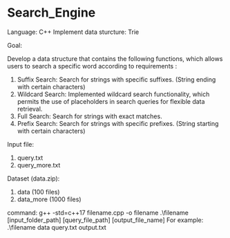 # Search_Engine

Language: C++
Implement data sturcture: Trie

Goal:

Develop a data structure that contains the following functions, which allows users to search a specific word according to requirements :
1. Suffix Search: Search for strings with specific suffixes. (String ending with certain characters)
2. Wildcard Search: Implemented wildcard search functionality, which permits the use of placeholders in search queries for flexible data retrieval.
3. Full Search: Search for strings with exact matches.
4. Prefix Search: Search for strings with specific prefixes. (String starting with certain characters)


Input file:
1. query.txt
2. query_more.txt

Dataset (data.zip):
1. data (100 files)
2. data_more (1000 files)

command:
g++ -std=c++17 filename.cpp -o filename
.\filename [input_folder_path] [query_file_path] [output_file_name]
For example: .\filename data query.txt output.txt
